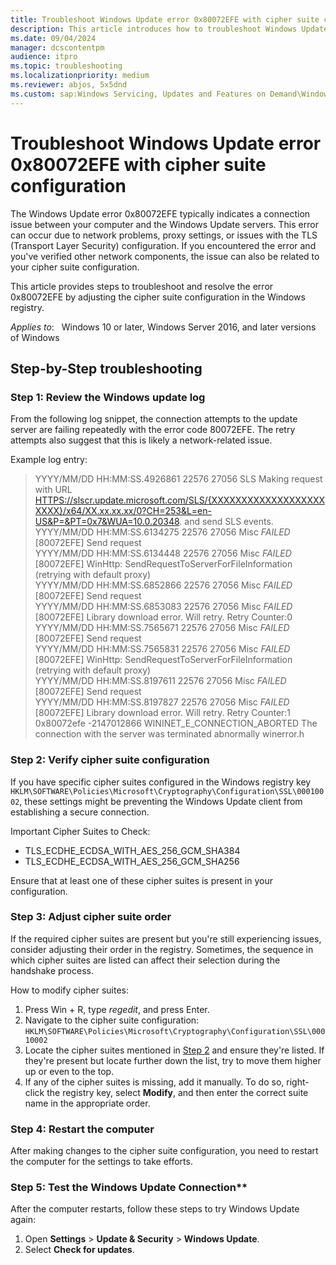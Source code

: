 ```yaml
---
title: Troubleshoot Windows Update error 0x80072EFE with cipher suite configuration
description: This article introduces how to troubleshoot Windows Update error 0x80072EFE by updating cipher suite configuration.
ms.date: 09/04/2024
manager: dcscontentpm
audience: itpro
ms.topic: troubleshooting
ms.localizationpriority: medium
ms.reviewer: abjos, 5x5dnd
ms.custom: sap:Windows Servicing, Updates and Features on Demand\Windows Update fails - installation stops with error, csstroubleshoot
---
```

# Troubleshoot Windows Update error 0x80072EFE with cipher suite configuration

The Windows Update error 0x80072EFE typically indicates a connection issue between your computer and the Windows Update servers. This error can occur due to network problems, proxy settings, or issues with the TLS (Transport Layer Security) configuration. If you encountered the error and you've verified other network components, the issue can also be related to your cipher suite configuration.

This article provides steps to troubleshoot and resolve the error 0x80072EFE by adjusting the cipher suite configuration in the Windows registry.

*Applies to*: &nbsp; Windows 10 or later, Windows Server 2016, and later versions of Windows

## Step-by-Step troubleshooting

### Step 1: Review the Windows update log

From the following log snippet, the connection attempts to the update server are failing repeatedly with the error code 80072EFE. The retry attempts also suggest that this is likely a network-related issue.

Example log entry:

> YYYY/MM/DD HH:MM:SS.4926861 22576 27056 SLS             Making request with URL <HTTPS://slscr.update.microsoft.com/SLS/{XXXXXXXXXXXXXXXXXXXXXXX}/x64/XX.xx.xx.xx/0?CH=253&L=en-US&P=&PT=0x7&WUA=10.0.20348>. and send SLS events.  
> YYYY/MM/DD HH:MM:SS.6134275 22576 27056 Misc            *FAILED* [80072EFE] Send request  
> YYYY/MM/DD HH:MM:SS.6134448 22576 27056 Misc            *FAILED* [80072EFE] WinHttp: SendRequestToServerForFileInformation (retrying with default proxy)  
> YYYY/MM/DD HH:MM:SS.6852866 22576 27056 Misc            *FAILED* [80072EFE] Send request  
> YYYY/MM/DD HH:MM:SS.6853083 22576 27056 Misc            *FAILED* [80072EFE] Library download error. Will retry. Retry Counter:0  
> YYYY/MM/DD HH:MM:SS.7565671 22576 27056 Misc            *FAILED* [80072EFE] Send request  
> YYYY/MM/DD HH:MM:SS.7565831 22576 27056 Misc            *FAILED* [80072EFE] WinHttp: SendRequestToServerForFileInformation (retrying with default proxy)  
> YYYY/MM/DD HH:MM:SS.8197611 22576 27056 Misc            *FAILED* [80072EFE] Send request  
> YYYY/MM/DD HH:MM:SS.8197827 22576 27056 Misc            *FAILED* [80072EFE] Library download error. Will retry. Retry Counter:1  
> 0x80072efe -2147012866 WININET_E_CONNECTION_ABORTED The connection with the server was terminated abnormally winerror.h  

### Step 2: Verify cipher suite configuration

If you have specific cipher suites configured in the Windows registry key `HKLM\SOFTWARE\Policies\Microsoft\Cryptography\Configuration\SSL\00010002`, these settings might be preventing the Windows Update client from establishing a secure connection.

Important Cipher Suites to Check:

- TLS_ECDHE_ECDSA_WITH_AES_256_GCM_SHA384
- TLS_ECDHE_ECDSA_WITH_AES_256_GCM_SHA256

Ensure that at least one of these cipher suites is present in your configuration.

### Step 3: Adjust cipher suite order

If the required cipher suites are present but you're still experiencing issues, consider adjusting their order in the registry. Sometimes, the sequence in which cipher suites are listed can affect their selection during the handshake process.

How to modify cipher suites:

1. Press Win + R, type *regedit*, and press Enter.
2. Navigate to the cipher suite configuration:  
   `HKLM\SOFTWARE\Policies\Microsoft\Cryptography\Configuration\SSL\00010002`
3. Locate the cipher suites mentioned in [Step 2](#step-2-verify-cipher-suite-configuration) and ensure they're listed. If they're present but locate further down the list, try to move them higher up or even to the top.
4. If any of the cipher suites is missing, add it manually. To do so, right-click the registry key, select **Modify**, and then enter the correct suite name in the appropriate order.

### Step 4: Restart the computer

After making changes to the cipher suite configuration, you need to restart the computer for the settings to take efforts.

### Step 5: Test the Windows Update Connection**

After the computer restarts, follow these steps to try Windows Update again:

1. Open **Settings** > **Update & Security** > **Windows Update**.
2. Select **Check for updates**.
